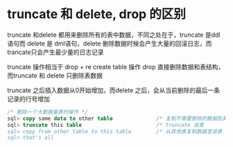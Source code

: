 # truncate 和 delete, drop 的区别

truncate 和delete 都用来删除所有的表中数据，不同之处在于，truncate 是ddl 语句而 delete 是 dml语句，delete 删除数据时候会产生大量的回滚日志，而trancate只会产生最少量的日志记录

truncate 操作相当于 drop + re create  table 操作
drop 直接删除数据和表结构，而truncate 和 delete 只删除表数据

truncate 之后插入数据从0开始增加，而delete 之后，会从当前删除的最后一条记录的行号增加

``` sql
/* 删除一个大数据量表的操作 */
sql> copy same data to other table              /* 复制不需要删除的数据到其他表*/
sql> truncate this table                        /* truncate 该表
sql> copy from other table to this table        /* 从其他表复制数据至该表
sql> that's all
```
